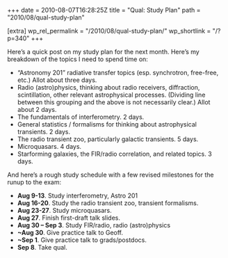 +++
date = 2010-08-07T16:28:25Z
title = "Qual: Study Plan"
path = "2010/08/qual-study-plan"

[extra]
wp_rel_permalink = "/2010/08/qual-study-plan/"
wp_shortlink = "/?p=340"
+++

Here’s a quick post on my study plan for the next month. Here’s my breakdown
of the topics I need to spend time on:

- “Astronomy 201” radiative transfer topics (esp. synchrotron, free-free,
  etc.) Allot about three days.
- Radio (astro)physics, thinking about radio receivers, diffraction,
  scintillation, other relevant astrophysical processes. (Dividing line
  between this grouping and the above is not necessarily clear.) Allot about 2
  days.
- The fundamentals of interferometry. 2 days.
- General statistics / formalisms for thinking about astrophysical transients.
  2 days.
- The radio transient zoo, particularly galactic transients. 5 days.
- Microquasars. 4 days.
- Starforming galaxies, the FIR/radio correlation, and related topics. 3 days.

And here’s a rough study schedule with a few revised milestones for the runup
to the exam:

- **Aug 9-13**. Study interferometry, Astro 201
- **Aug 16-20**. Study the radio transient zoo, transient formalisms.
- **Aug 23-27**. Study microquasars.
- **Aug 27**. Finish first-draft talk slides.
- **Aug 30 – Sep 3**. Study FIR/radio, radio (astro)physics
- **~Aug 30**. Give practice talk to Geoff.
- **~Sep 1**. Give practice talk to grads/postdocs.
- **Sep 8**. Take qual.
